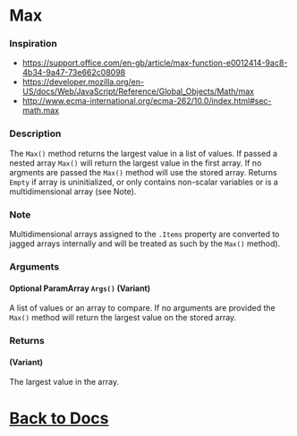 

# Max
### Inspiration
* https://support.office.com/en-gb/article/max-function-e0012414-9ac8-4b34-9a47-73e662c08098
* https://developer.mozilla.org/en-US/docs/Web/JavaScript/Reference/Global_Objects/Math/max
* http://www.ecma-international.org/ecma-262/10.0/index.html#sec-math.max

### Description
The `Max()` method returns the largest value in a list of values. If passed a nested array `Max()` will return the largest value in the first array.  If no argments are passed the `Max()` method will use the stored array. Returns `Empty` if array is uninitialized, or only contains non-scalar variables or is a multidimensional array (see Note).
  
### Note 
Multidimensional arrays assigned to the `.Items` property are converted to jagged arrays internally and will be treated as such by the `Max()` method).

### Arguments
#### Optional ParamArray `Args()` (Variant)
A list of values or an array to compare. If no arguments are provided the `Max()` method will return the largest value on the stored array.


### Returns
#### (Variant)
The largest value in the array. 

# [Back to Docs](https://senipah.github.io/VBA-Better-Array/)